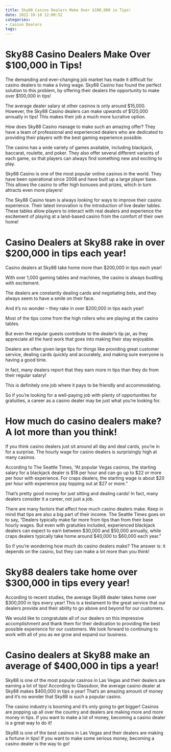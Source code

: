 ```yaml
---
title: Sky88 Casino Dealers Make Over $100,000 in Tips!
date: 2022-10-18 12:00:52
categories:
- Casino Dealers
tags:
---
```



#  Sky88 Casino Dealers Make Over $100,000 in Tips!

The demanding and ever-changing job market has made it difficult for casino dealers to make a living wage. Sky88 Casino has found the perfect solution to this problem, by offering their dealers the opportunity to make over $100,000 in tips!

The average dealer salary at other casinos is only around $15,000. However, the Sky88 Casino dealers can make upwards of $120,000 annually in tips! This makes their job a much more lucrative option.

How does Sky88 Casino manage to make such an amazing offer? They have a team of professional and experienced dealers who are dedicated to providing their players with the best gaming experience possible.

The casino has a wide variety of games available, including blackjack, baccarat, roulette, and poker. They also offer several different variants of each game, so that players can always find something new and exciting to play.

Sky88 Casino is one of the most popular online casinos in the world. They have been operational since 2006 and have built up a large player base. This allows the casino to offer high bonuses and prizes, which in turn attracts even more players!

The Sky88 Casino team is always looking for ways to improve their casino experience. Their latest innovation is the introduction of live dealer tables. These tables allow players to interact with real dealers and experience the excitement of playing at a land-based casino from the comfort of their own home!

#  Casino Dealers at Sky88 rake in over $200,000 in tips each year!

Casino dealers at Sky88 take home more than $200,000 in tips each year!

With over 1,000 gaming tables and machines, the casino is always bustling with excitement.

The dealers are constantly dealing cards and negotiating bets, and they always seem to have a smile on their face.

And it’s no wonder – they rake in over $200,000 in tips each year!

Most of the tips come from the high rollers who are playing at the casino tables.

But even the regular guests contribute to the dealer’s tip jar, as they appreciate all the hard work that goes into making their stay enjoyable.

Dealers are often given large tips for things like providing great customer service, dealing cards quickly and accurately, and making sure everyone is having a good time.

In fact, many dealers report that they earn more in tips than they do from their regular salary!

This is definitely one job where it pays to be friendly and accommodating.

So if you’re looking for a well-paying job with plenty of opportunities for gratuities, a career as a casino dealer may be just what you’re looking for.

#  How much do casino dealers make? A lot more than you think!

If you think casino dealers just sit around all day and deal cards, you’re in for a surprise. The hourly wage for casino dealers is surprisingly high at many casinos.

According to The Seattle Times, “At popular Vegas casinos, the starting salary for a blackjack dealer is $18 per hour and can go up to $22 or more per hour with experience. For craps dealers, the starting wage is about $20 per hour with experience pay topping out at $27 or more.”

That’s pretty good money for just sitting and dealing cards! In fact, many dealers consider it a career, not just a job.

There are many factors that affect how much casino dealers make. Keep in mind that tips are also a big part of their income. The Seattle Times goes on to say, “Dealers typically make far more from tips than from their base hourly wages. But even with gratuities included, experienced blackjack dealers can expect to earn between $30,000 and $50,000 annually, while craps dealers typically take home around $40,000 to $60,000 each year.”

So if you’re wondering how much do casino dealers make? The answer is: it depends on the casino, but they can make a lot more than you think!

#  Sky88 dealers take home over $300,000 in tips every year!

According to recent studies, the average Sky88 dealer takes home over $300,000 in tips every year! This is a testament to the great service that our dealers provide and their ability to go above and beyond for our customers.

We would like to congratulate all of our dealers on this impressive accomplishment and thank them for their dedication to providing the best possible experience for our customers. We look forward to continuing to work with all of you as we grow and expand our business.

#  Casino dealers at Sky88 make an average of $400,000 in tips a year!

Sky88 is one of the most popular casinos in Las Vegas and their dealers are earning a lot of tips! According to Glassdoor, the average casino dealer at Sky88 makes $400,000 in tips a year! That’s an amazing amount of money and it’s no wonder that Sky88 is such a popular casino.

The casino industry is booming and it’s only going to get bigger! Casinos are popping up all over the country and dealers are making more and more money in tips. If you want to make a lot of money, becoming a casino dealer is a great way to do it!

Sky88 is one of the best casinos in Las Vegas and their dealers are making a fortune in tips! If you want to make some serious money, becoming a casino dealer is the way to go!